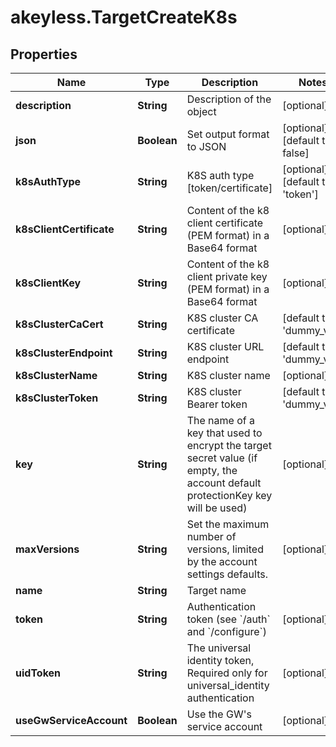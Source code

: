 # akeyless.TargetCreateK8s

## Properties

Name | Type | Description | Notes
------------ | ------------- | ------------- | -------------
**description** | **String** | Description of the object | [optional] 
**json** | **Boolean** | Set output format to JSON | [optional] [default to false]
**k8sAuthType** | **String** | K8S auth type [token/certificate] | [optional] [default to &#39;token&#39;]
**k8sClientCertificate** | **String** | Content of the k8 client certificate (PEM format) in a Base64 format | [optional] 
**k8sClientKey** | **String** | Content of the k8 client private key (PEM format) in a Base64 format | [optional] 
**k8sClusterCaCert** | **String** | K8S cluster CA certificate | [default to &#39;dummy_val&#39;]
**k8sClusterEndpoint** | **String** | K8S cluster URL endpoint | [default to &#39;dummy_val&#39;]
**k8sClusterName** | **String** | K8S cluster name | [optional] 
**k8sClusterToken** | **String** | K8S cluster Bearer token | [default to &#39;dummy_val&#39;]
**key** | **String** | The name of a key that used to encrypt the target secret value (if empty, the account default protectionKey key will be used) | [optional] 
**maxVersions** | **String** | Set the maximum number of versions, limited by the account settings defaults. | [optional] 
**name** | **String** | Target name | 
**token** | **String** | Authentication token (see &#x60;/auth&#x60; and &#x60;/configure&#x60;) | [optional] 
**uidToken** | **String** | The universal identity token, Required only for universal_identity authentication | [optional] 
**useGwServiceAccount** | **Boolean** | Use the GW&#39;s service account | [optional] 


